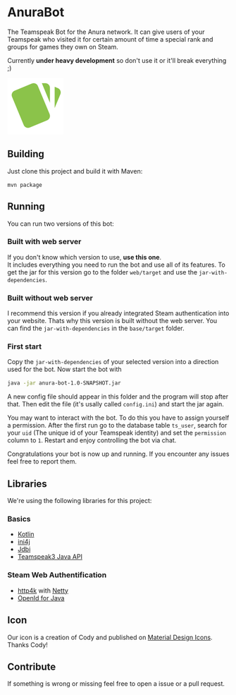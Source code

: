 # AnuraBot
The Teamspeak Bot for the Anura network. 
It can give users of your Teamspeak who visited it for certain amount of time a special rank 
and groups for games they own on Steam.

Currently **under heavy development** so don't use it or it'll break everything ;)

![Cards Icon](icon/cards@0.5.png) 

## Building
Just clone this project and build it with Maven:
```
mvn package
```

## Running
You can run two versions of this bot:

### Built with web server
If you don't know which version to use, **use this one**.  
It includes everything you need to run the bot and use all of its features.
To get the jar for this version go to the folder `web/target` and use the 
`jar-with-dependencies`.

### Built without web server
I recommend this version if you already integrated Steam authentication
into your website. Thats why this version is built without the web server.
You can find the `jar-with-dependencies` in the `base/target` folder.

### First start

Copy the `jar-with-dependencies` of your selected version into a direction used for the bot.
Now start the bot with 
```bash
java -jar anura-bot-1.0-SNAPSHOT.jar
```
A new config file should appear in this folder and the program will stop after that.
Then edit the file (it's usally called `config.ini`) and start the jar again.

You may want to interact with the bot. To do this you have to assign yourself a permission. 
After the first run go to the database table `ts_user`, search for your 
`uid` (The unique id of your Teamspeak identity) and set the `permission` column to `1`. 
Restart and enjoy controlling the bot via chat.

Congratulations your bot is now up and running.
If you encounter any issues feel free to report them.

## Libraries
We're using the following libraries for this project:
### Basics
* [Kotlin](https://kotlinlang.org)
* [ini4j](http://ini4j.sourceforge.net)
* [Jdbi](http://jdbi.org)
* [Teamspeak3 Java API](https://github.com/TheHolyWaffle/TeamSpeak-3-Java-API)
### Steam Web Authentification
* [http4k](https://www.http4k.org) with [Netty](http://netty.io)
* [OpenId for Java](https://github.com/jbufu/openid4java)

## Icon
Our icon is a creation of Cody and published on [Material Design Icons](https://materialdesignicons.com/icon/cards).
Thanks Cody!

## Contribute
If something is wrong or missing feel free to open a issue or a pull request. 